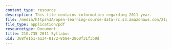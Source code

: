 ```yaml
---
content_type: resource
description: This file contains information regarding 2011 year.
file: /media/https%3A/open-learning-course-data-rc.s3.amazonaws.com/21g-735-advanced-topics-in-hispanic-literature-and-film-the-films-of-luis-bunuel-fall-2013/368fe1b1a13481728b8e2860f31f3b0d_MIT21G_735F13_2011Syllabus.pdf
file_type: application/pdf
resourcetype: Document
title: 21G.735 2011 Syllabus
uid: 368fe1b1-a134-8172-8b8e-2860f31f3b0d
---
```

